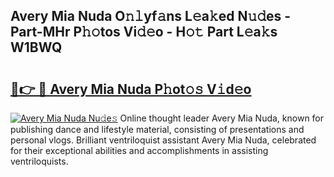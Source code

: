 ## Avery Mia Nuda O𝚗𝚕yf𝚊ns L𝚎a𝚔ed N𝚞𝚍es - Part-MHr P𝚑𝚘tos Vi𝚍𝚎o - H𝚘𝚝 Part L𝚎a𝚔s W1BWQ

# <h2><a href="http://kf71tj.oniu.top/?m=Avery+Mia+Nuda">🔗👉 🔴 Avery Mia Nuda P𝚑ot𝚘𝚜 V𝚒d𝚎o</a></h2>

[![Avery Mia Nuda Nu𝚍e𝚜](https://i.imgur.com/0qMVB7G.gif)](http://kf71tj.oniu.top/?m=Avery+Mia+Nuda)
Online thought leader Avery Mia Nuda, known for publishing dance and lifestyle material, consisting of presentations and personal vlogs. Brilliant ventriloquist assistant Avery Mia Nuda, celebrated for their exceptional abilities and accomplishments in assisting ventriloquists.  
